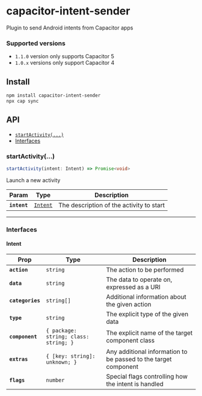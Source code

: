 # capacitor-intent-sender

Plugin to send Android intents from Capacitor apps

### Supported versions

- `1.1.0` version only supports Capacitor 5
- `1.0.x` versions only support Capacitor 4

## Install

```bash
npm install capacitor-intent-sender
npx cap sync
```

## API

<docgen-index>

- [`startActivity(...)`](#startactivity)
- [Interfaces](#interfaces)

</docgen-index>

<docgen-api>
<!--Update the source file JSDoc comments and rerun docgen to update the docs below-->

### startActivity(...)

```typescript
startActivity(intent: Intent) => Promise<void>
```

Launch a new activity

| Param        | Type                                      | Description                              |
| ------------ | ----------------------------------------- | ---------------------------------------- |
| **`intent`** | <code><a href="#intent">Intent</a></code> | The description of the activity to start |

---

### Interfaces

#### Intent

| Prop             | Type                                             | Description                                                     |
| ---------------- | ------------------------------------------------ | --------------------------------------------------------------- |
| **`action`**     | <code>string</code>                              | The action to be performed                                      |
| **`data`**       | <code>string</code>                              | The data to operate on, expressed as a URI                      |
| **`categories`** | <code>string[]</code>                            | Additional information about the given action                   |
| **`type`**       | <code>string</code>                              | The explicit type of the given data                             |
| **`component`**  | <code>{ package: string; class: string; }</code> | The explicit name of the target component class                 |
| **`extras`**     | <code>{ [key: string]: unknown; }</code>         | Any additional information to be passed to the target component |
| **`flags`**      | <code>number</code>                              | Special flags controlling how the intent is handled             |

</docgen-api>
